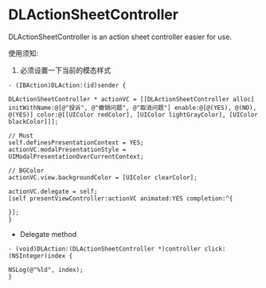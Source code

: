 # DLActionSheetController
DLActionSheetController is an action sheet controller easier for use.

使用须知:

1. 必须设置一下当前的模态样式

```
- (IBAction)DLAction:(id)sender {

DLActionSheetController * actionVC = [[DLActionSheetController alloc] initWithName:@[@"投诉", @"撤销问题", @"取消问题"] enable:@[@(YES), @(NO), @(YES)] color:@[[UIColor redColor], [UIColor lightGrayColor], [UIColor blackColor]]];

// Must
self.definesPresentationContext = YES;
actionVC.modalPresentationStyle = UIModalPresentationOverCurrentContext;

// BGColor
actionVC.view.backgroundColor = [UIColor clearColor];

actionVC.delegate = self;
[self presentViewController:actionVC animated:YES completion:^{

}];
}

```

- Delegate method

```
- (void)DLAction:(DLActionSheetController *)controller click:(NSInteger)index {

NSLog(@"%ld", index);
}

```